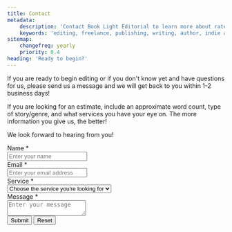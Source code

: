 ```yaml
---
title: Contact
metadata:
    description: 'Contact Book Light Editorial to learn more about rates, editing services, and our schedule. We can help you write you best book, all you have to do is send us a message.'
    keywords: 'editing, freelance, publishing, writing, author, indie author, editor, self-publishing, developmental editing, copyediting, manuscript, contact'
sitemap:
    changefreq: yearly
    priority: 0.4
heading: 'Ready to begin?'
---
```


If you are ready to begin editing or if you don't know yet and have questions for us, please send us a message and we will get back to you within 1-2 business days!

If you are looking for an estimate, include an approximate word count, type of story/genre, and what services you have your eye on. The more information you give us, the better!

We look forward to hearing from you!

<script type="text/javascript">var submitted=false;</script>
<iframe name="hidden_iframe" id="hidden_iframe" style="display:none;" onload="if(submitted) {window.location='/contact/thankyou';}"></iframe>
<form id="contact-form" action="https://docs.google.com/forms/d/e/1FAIpQLSf4cBdr-avobkUsmoZLj_scy_YlL3V6DNnhL3JDPXJNEjLU7A/formResponse" method="post" target="hidden_iframe" onsubmit="submitted=true;">
	<div class="form-field">
		<div class="form-label">
			<label class="inline">Name <span class="required">*</span></label>
		</div>
		<div class="form-data">
			<div class="form-input-wrapper">
				<input autocomplete="on" name="entry.1507132880" placeholder="Enter your name" required="required" type="text" value="">
			</div>
		</div>
	</div>
	<div class="form-field">
		<div class="form-label">
			<label class="inline">Email <span class="required">*</span></label>
		</div>
		<div class="form-data">
			<div class="form-input-wrapper">
				<input autocomplete="on" name="entry.430227335" placeholder="Enter your email address" required="required" type="email" value="">
			</div>
		</div>
	</div>
	<div class="form-field">
		<div class="form-label">
			<label class="inline">Service <span class="required">*</span></label>
		</div>
		<div class="form-data">
			<div class="form-select-wrapper">
				<select name="entry.1325649395" required="required">
					<option disabled selected value="">
						Choose the service you're looking for
					</option>
					<option value="developmental">
						Developmental Editing
					</option>
					<option value="assessment">
						Manuscript Assessment
					</option>
					<option value="partial">
						Partial Developmental Edit Package
					</option>
					<option value="coaching">
						Writing Coach
					</option>
					<option value="second">
						Second-Read Review
					</option>
					<option value="copy">
						Manuscript Copyedit
					</option>
					<option value="unsure">
						Not sure yet...
					</option>
				</select>
			</div>
		</div>
	</div>
	<div class="form-field">
		<div class="form-label">
			<label class="inline">Message <span class="required">*</span></label>
		</div>
		<div class="form-data">
			<div class="form-textarea-wrapper">
				<textarea class="input" name="entry.1663698665" placeholder="Enter your message" required="required"></textarea>
			</div>
		</div>
	</div>
	<input class="phone" style="display:none;" type="text" value="">
	<div class="buttons">
		<button class="button" type="submit">Submit</button> <button class="button" type="reset">Reset</button>
	</div>
</form>
